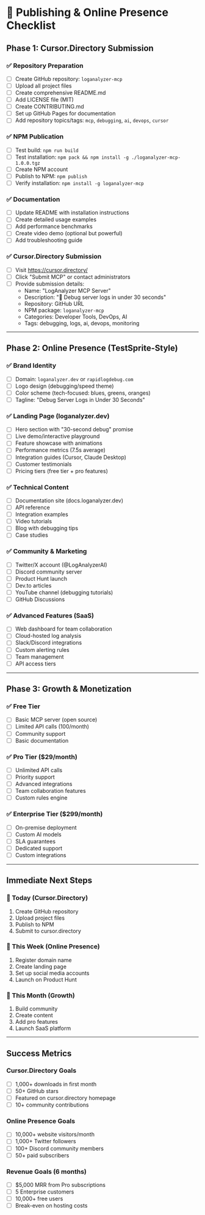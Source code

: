 # 🚀 Publishing & Online Presence Checklist

## **Phase 1: Cursor.Directory Submission**

### **✅ Repository Preparation**
- [ ] Create GitHub repository: `loganalyzer-mcp`
- [ ] Upload all project files
- [ ] Create comprehensive README.md
- [ ] Add LICENSE file (MIT)
- [ ] Create CONTRIBUTING.md
- [ ] Set up GitHub Pages for documentation
- [ ] Add repository topics/tags: `mcp`, `debugging`, `ai`, `devops`, `cursor`

### **✅ NPM Publication**
- [ ] Test build: `npm run build`
- [ ] Test installation: `npm pack && npm install -g ./loganalyzer-mcp-1.0.0.tgz`
- [ ] Create NPM account
- [ ] Publish to NPM: `npm publish`
- [ ] Verify installation: `npm install -g loganalyzer-mcp`

### **✅ Documentation**
- [ ] Update README with installation instructions
- [ ] Create detailed usage examples
- [ ] Add performance benchmarks
- [ ] Create video demo (optional but powerful)
- [ ] Add troubleshooting guide

### **✅ Cursor.Directory Submission**
- [ ] Visit https://cursor.directory/
- [ ] Click "Submit MCP" or contact administrators
- [ ] Provide submission details:
  - Name: "LogAnalyzer MCP Server"
  - Description: "🚀 Debug server logs in under 30 seconds"
  - Repository: GitHub URL
  - NPM package: `loganalyzer-mcp`
  - Categories: Developer Tools, DevOps, AI
  - Tags: debugging, logs, ai, devops, monitoring

---

## **Phase 2: Online Presence (TestSprite-Style)**

### **✅ Brand Identity**
- [ ] Domain: `loganalyzer.dev` or `rapidlogdebug.com`
- [ ] Logo design (debugging/speed theme)
- [ ] Color scheme (tech-focused: blues, greens, oranges)
- [ ] Tagline: "Debug Server Logs in Under 30 Seconds"

### **✅ Landing Page (loganalyzer.dev)**
- [ ] Hero section with "30-second debug" promise
- [ ] Live demo/interactive playground
- [ ] Feature showcase with animations
- [ ] Performance metrics (7.5s average)
- [ ] Integration guides (Cursor, Claude Desktop)
- [ ] Customer testimonials
- [ ] Pricing tiers (free tier + pro features)

### **✅ Technical Content**
- [ ] Documentation site (docs.loganalyzer.dev)
- [ ] API reference
- [ ] Integration examples
- [ ] Video tutorials
- [ ] Blog with debugging tips
- [ ] Case studies

### **✅ Community & Marketing**
- [ ] Twitter/X account (@LogAnalyzerAI)
- [ ] Discord community server
- [ ] Product Hunt launch
- [ ] Dev.to articles
- [ ] YouTube channel (debugging tutorials)
- [ ] GitHub Discussions

### **✅ Advanced Features (SaaS)**
- [ ] Web dashboard for team collaboration
- [ ] Cloud-hosted log analysis
- [ ] Slack/Discord integrations
- [ ] Custom alerting rules
- [ ] Team management
- [ ] API access tiers

---

## **Phase 3: Growth & Monetization**

### **✅ Free Tier**
- [ ] Basic MCP server (open source)
- [ ] Limited API calls (100/month)
- [ ] Community support
- [ ] Basic documentation

### **✅ Pro Tier ($29/month)**
- [ ] Unlimited API calls
- [ ] Priority support
- [ ] Advanced integrations
- [ ] Team collaboration features
- [ ] Custom rules engine

### **✅ Enterprise Tier ($299/month)**
- [ ] On-premise deployment
- [ ] Custom AI models
- [ ] SLA guarantees
- [ ] Dedicated support
- [ ] Custom integrations

---

## **Immediate Next Steps**

### **🎯 Today (Cursor.Directory)**
1. Create GitHub repository
2. Upload project files
3. Publish to NPM
4. Submit to cursor.directory

### **🎯 This Week (Online Presence)**
1. Register domain name
2. Create landing page
3. Set up social media accounts
4. Launch on Product Hunt

### **🎯 This Month (Growth)**
1. Build community
2. Create content
3. Add pro features
4. Launch SaaS platform

---

## **Success Metrics**

### **Cursor.Directory Goals**
- [ ] 1,000+ downloads in first month
- [ ] 50+ GitHub stars
- [ ] Featured on cursor.directory homepage
- [ ] 10+ community contributions

### **Online Presence Goals**
- [ ] 10,000+ website visitors/month
- [ ] 1,000+ Twitter followers
- [ ] 100+ Discord community members
- [ ] 50+ paid subscribers

### **Revenue Goals (6 months)**
- [ ] $5,000 MRR from Pro subscriptions
- [ ] 5 Enterprise customers
- [ ] 10,000+ free users
- [ ] Break-even on hosting costs 